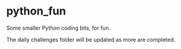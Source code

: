 # python_fun
Some smaller Python coding bits, for fun.

The daily challenges folder will be updated as more are completed.
